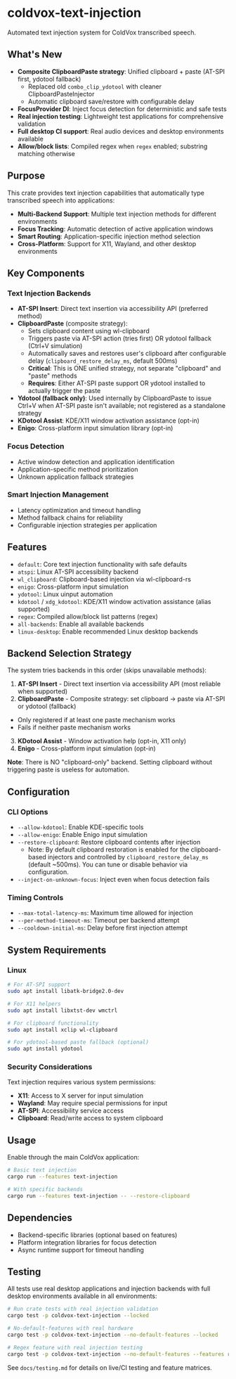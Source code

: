 # coldvox-text-injection

Automated text injection system for ColdVox transcribed speech.

## What's New

- **Composite ClipboardPaste strategy**: Unified clipboard + paste (AT-SPI first, ydotool fallback)
  - Replaced old `combo_clip_ydotool` with cleaner ClipboardPasteInjector
  - Automatic clipboard save/restore with configurable delay
- **FocusProvider DI**: Inject focus detection for deterministic and safe tests
- **Real injection testing**: Lightweight test applications for comprehensive validation
- **Full desktop CI support**: Real audio devices and desktop environments available
- **Allow/block lists**: Compiled regex when `regex` enabled; substring matching otherwise

## Purpose

This crate provides text injection capabilities that automatically type transcribed speech into applications:

- **Multi-Backend Support**: Multiple text injection methods for different environments
- **Focus Tracking**: Automatic detection of active application windows
- **Smart Routing**: Application-specific injection method selection
- **Cross-Platform**: Support for X11, Wayland, and other desktop environments

## Key Components

### Text Injection Backends
- **AT-SPI Insert**: Direct text insertion via accessibility API (preferred method)
- **ClipboardPaste** (composite strategy):
  - Sets clipboard content using wl-clipboard
  - Triggers paste via AT-SPI action (tries first) OR ydotool fallback (Ctrl+V simulation)
  - Automatically saves and restores user's clipboard after configurable delay (`clipboard_restore_delay_ms`, default 500ms)
  - **Critical**: This is ONE unified strategy, not separate "clipboard" and "paste" methods
  - **Requires**: Either AT-SPI paste support OR ydotool installed to actually trigger the paste
- **Ydotool (fallback only)**: Used internally by ClipboardPaste to issue Ctrl+V when AT-SPI paste isn't available; not registered as a standalone strategy
- **KDotool Assist**: KDE/X11 window activation assistance (opt-in)
- **Enigo**: Cross-platform input simulation library (opt-in)

### Focus Detection
- Active window detection and application identification
- Application-specific method prioritization
- Unknown application fallback strategies

### Smart Injection Management
- Latency optimization and timeout handling
- Method fallback chains for reliability
- Configurable injection strategies per application

## Features

- `default`: Core text injection functionality with safe defaults
- `atspi`: Linux AT-SPI accessibility backend
- `wl_clipboard`: Clipboard-based injection via wl-clipboard-rs
- `enigo`: Cross-platform input simulation
- `ydotool`: Linux uinput automation
- `kdotool` / `xdg_kdotool`: KDE/X11 window activation assistance (alias supported)
- `regex`: Compiled allow/block list patterns (regex)
- `all-backends`: Enable all available backends
- `linux-desktop`: Enable recommended Linux desktop backends

## Backend Selection Strategy

The system tries backends in this order (skips unavailable methods):

1. **AT-SPI Insert** - Direct text insertion via accessibility API (most reliable when supported)
2. **ClipboardPaste** - Composite strategy: set clipboard → paste via AT-SPI or ydotool (fallback)
  - Only registered if at least one paste mechanism works
  - Fails if neither paste mechanism works
3. **KDotool Assist** - Window activation help (opt-in, X11 only)
4. **Enigo** - Cross-platform input simulation (opt-in)

**Note**: There is NO "clipboard-only" backend. Setting clipboard without triggering paste is useless for automation.

## Configuration

### CLI Options

- `--allow-kdotool`: Enable KDE-specific tools
- `--allow-enigo`: Enable Enigo input simulation
- `--restore-clipboard`: Restore clipboard contents after injection
	- Note: By default clipboard restoration is enabled for the clipboard-based injectors and controlled by `clipboard_restore_delay_ms` (default ~500ms). You can tune or disable behavior via configuration.
- `--inject-on-unknown-focus`: Inject even when focus detection fails

### Timing Controls
- `--max-total-latency-ms`: Maximum time allowed for injection
- `--per-method-timeout-ms`: Timeout per backend attempt
- `--cooldown-initial-ms`: Delay before first injection attempt

## System Requirements

### Linux
```bash
# For AT-SPI support
sudo apt install libatk-bridge2.0-dev

# For X11 helpers
sudo apt install libxtst-dev wmctrl

# For clipboard functionality
sudo apt install xclip wl-clipboard

# For ydotool-based paste fallback (optional)
sudo apt install ydotool
```

### Security Considerations

Text injection requires various system permissions:
- **X11**: Access to X server for input simulation
- **Wayland**: May require special permissions for input
- **AT-SPI**: Accessibility service access
- **Clipboard**: Read/write access to system clipboard

## Usage

Enable through the main ColdVox application:

```bash
# Basic text injection
cargo run --features text-injection

# With specific backends
cargo run --features text-injection -- --restore-clipboard
```

## Dependencies

- Backend-specific libraries (optional based on features)
- Platform integration libraries for focus detection
- Async runtime support for timeout handling

## Testing

All tests use real desktop applications and injection backends with full desktop environments available in all environments:

```bash
# Run crate tests with real injection validation
cargo test -p coldvox-text-injection --locked

# No-default-features with real hardware
cargo test -p coldvox-text-injection --no-default-features --locked

# Regex feature with real injection testing
cargo test -p coldvox-text-injection --no-default-features --features regex --locked
```

See `docs/testing.md` for details on live/CI testing and feature matrices.
